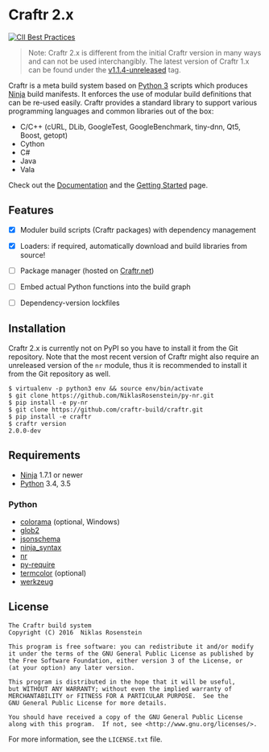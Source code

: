 # Craftr 2.x

[![CII Best Practices](https://bestpractices.coreinfrastructure.org/projects/530/badge)](https://bestpractices.coreinfrastructure.org/projects/530)

> Note: Craftr 2.x is different from the initial Craftr version in many ways
> and can not be used interchangibly. The latest version of Craftr 1.x can be
> found under the [v1.1.4-unreleased](https://github.com/craftr-build/craftr/tree/v1.1.4-unreleased)
> tag.

Craftr is a meta build system based on [Python 3] scripts which produces
[Ninja] build manifests. It enforces the use of modular build definitions
that can be re-used easily. Craftr provides a standard library to support
various programming languages and common libraries out of the box:

- C/C++ (cURL, DLib, GoogleTest, GoogleBenchmark, tiny-dnn, Qt5, Boost, getopt)
- Cython
- C#
- Java
- Vala

Check out the [Documentation] and the [Getting Started] page.

  [Ninja]: https://github.com/ninja-build/ninja
  [Python 3]: https://www.python.org/
  [Documentation]: doc
  [Getting Started]: doc/getting-started.md

## Features

- [x] Moduler build scripts (Craftr packages) with dependency management
- [x] Loaders: if required, automatically download and build libraries from source!
- [ ] Package manager (hosted on [Craftr.net])
- [ ] Embed actual Python functions into the build graph
- [ ] Dependency-version lockfiles


  [Craftr.net]: https://craftr.net

## Installation

Craftr 2.x is currently not on PyPI so you have to install it from the Git
repository. Note that the most recent version of Craftr might also require
an unreleased version of the `nr` module, thus it is recommended to install
it from the Git repository as well.

    $ virtualenv -p python3 env && source env/bin/activate
    $ git clone https://github.com/NiklasRosenstein/py-nr.git
    $ pip install -e py-nr
    $ git clone https://github.com/craftr-build/craftr.git
    $ pip install -e craftr
    $ craftr version
    2.0.0-dev

## Requirements

- [Ninja] 1.7.1 or newer
- [Python][Python 3] 3.4, 3.5

### Python

- [colorama](https://pypi.python.org/pypi/colorama) (optional, Windows)
- [glob2](https://pypi.python.org/pypi/glob2)
- [jsonschema](https://pypi.python.org/pypi/jsonschema)
- [ninja_syntax](https://pypi.python.org/pypi/ninja_syntax)
- [nr](https://pypi.python.org/pypi/nr)
- [py-require](https://pypi.python.org/pypi/py-require)
- [termcolor](https://pypi.python.org/pypi/termcolor) (optional)
- [werkzeug](https://pypi.python.org/pypi/werkzeug)

## License

    The Craftr build system
    Copyright (C) 2016  Niklas Rosenstein

    This program is free software: you can redistribute it and/or modify
    it under the terms of the GNU General Public License as published by
    the Free Software Foundation, either version 3 of the License, or
    (at your option) any later version.

    This program is distributed in the hope that it will be useful,
    but WITHOUT ANY WARRANTY; without even the implied warranty of
    MERCHANTABILITY or FITNESS FOR A PARTICULAR PURPOSE.  See the
    GNU General Public License for more details.

    You should have received a copy of the GNU General Public License
    along with this program.  If not, see <http://www.gnu.org/licenses/>.

For more information, see the `LICENSE.txt` file.
